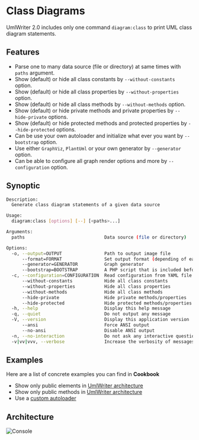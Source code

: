 <!-- markdownlint-disable MD013 -->
# Class Diagrams

UmlWriter 2.0 includes only one command `diagram:class` to print UML class diagram statements.

## Features

* Parse one to many data source (file or directory) at same times with `paths` argument.
* Show (default) or hide all class constants by `--without-constants` option.
* Show (default) or hide all class properties by `--without-properties` option.
* Show (default) or hide all class methods by `--without-methods` option.
* Show (default) or hide private methods and private properties by `--hide-private` options.
* Show (default) or hide protected methods and protected properties by `--hide-protected` options.
* Can be use your own autoloader and initialize what ever you want by `--bootstrap` option.
* Use either `GraphViz`, `PlantUml` or your own generator by `--generator` option.
* Can be able to configure all graph render options and more by `--configuration` option.

## Synoptic

```bash
Description:
  Generate class diagram statements of a given data source

Usage:
  diagram:class [options] [--] [<paths>...]

Arguments:
  paths                              Data source (file or directory)

Options:
  -o, --output=OUTPUT                Path to output image file
      --format=FORMAT                Set output format (depending of each generator)
      --generator=GENERATOR          Graph generator
      --bootstrap=BOOTSTRAP          A PHP script that is included before graph run
  -c, --configuration=CONFIGURATION  Read configuration from YAML file
      --without-constants            Hide all class constants
      --without-properties           Hide all class properties
      --without-methods              Hide all class methods
      --hide-private                 Hide private methods/properties
      --hide-protected               Hide protected methods/properties
  -h, --help                         Display this help message
  -q, --quiet                        Do not output any message
  -V, --version                      Display this application version
      --ansi                         Force ANSI output
      --no-ansi                      Disable ANSI output
  -n, --no-interaction               Do not ask any interactive question
  -v|vv|vvv, --verbose               Increase the verbosity of messages: 1 for normal output, 2 for more verbose output and 3 for debug

```

## Examples

Here are a list of concrete examples you can find in **Cookbook**

* Show only public elements in [UmlWriter architecture](../03_Cookbook/01_UmlWriter_public_architecture.md)
* Show only public methods in [UmlWriter architecture](../03_Cookbook/02_UmlWriter_public_methods_only.md)
* Use a [custom autoloader](../03_Cookbook/03_Custom_autoloader.md)

## Architecture

![Console](./console_commands.graphviz.svg)
